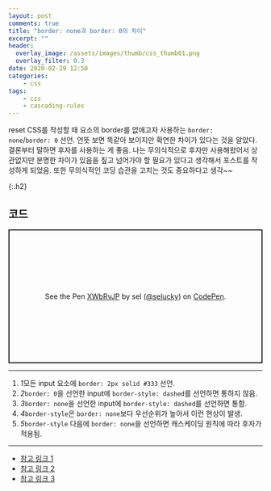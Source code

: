 ```yaml
---
layout: post
comments: true
title: "border: none과 border: 0의 차이"
excerpt: ""
header:
  overlay_image: /assets/images/thumb/css_thumb01.png
  overlay_filter: 0.3
date: 2020-02-29 12:50
categories:
    - css
tags:
    - css
    - cascading-rules
---
```

reset CSS를 작성할 때 요소의 border를 없애고자 사용하는 <code>border: none</code>/<code>border: 0</code> 선언. 언뜻 보면 똑같아 보이지만 확연한 차이가 있다는 것을 알았다. 결론부터 말하면 후자를 사용하는 게 좋음. 나는 무의식적으로 후자만 사용해왔어서 상관없지만 분명한 차이가 있음을 짚고 넘어가야 할 필요가 있다고 생각해서 포스트를 작성하게 되었음. 또한 무의식적인 코딩 습관을 고치는 것도 중요하다고 생각~~

{:.h2}
## <span>코드</span>

<p class="codepen" data-height="265" data-theme-id="default" data-default-tab="css,result" data-user="selucky" data-slug-hash="XWbRvJP" style="height: 265px; box-sizing: border-box; display: flex; align-items: center; justify-content: center; border: 2px solid; margin: 1em 0; padding: 1em;" data-pen-title="XWbRvJP">
  <span>See the Pen <a href="https://codepen.io/selucky/pen/XWbRvJP">
  XWbRvJP</a> by sel (<a href="https://codepen.io/selucky">@selucky</a>)
  on <a href="https://codepen.io">CodePen</a>.</span>
</p>
<script async src="https://static.codepen.io/assets/embed/ei.js"></script>

<hr>

<div class="cont-box type1">
  <ol class="bu-list--num type3">
    <li><em class="num">1</em>모든 input 요소에 <code>border: 2px solid #333</code> 선언.</li>
    <li><em class="num">2</em><code>border: 0</code>을 선언한 input에 <code>border-style: dashed</code>를 선언하면 통하지 않음.</li>
    <li><em class="num">3</em><code>border: none</code>을 선언한 input에 <code>border-style: dashed</code>를 선언하면 통함.</li>
    <li><em class="num">4</em><code>border-style</code>은 <code>border: none</code>보다 우선순위가 높아서 이런 현상이 발생.</li>
    <li><em class="num">5</em><code>border-style</code> 다음에 <code>border: none</code>을 선언하면 캐스케이딩 원칙에 따라 후자가 적용됨.</li>
  </ol>

  <hr>

  <ul>
    <li>
      <a href="https://stackoverflow.com/questions/2922909/should-i-use-border-none-or-border-0" target="_blank" title="새창열림" class="bu-link4">참고 링크 1</a>
    </li>
    <li>
      <a href="https://codepen.io/denilsonsa/pen/LkdHh?editors=110" target="_blank" title="새창열림" class="bu-link4">참고 링크 2</a>
    </li>
    <li>
      <a href="https://trend21c.tistory.com/287" target="_blank" title="새창열림" class="bu-link4">참고 링크 3</a>
    </li>
  </ul>
</div>